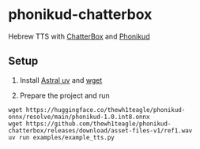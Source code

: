 # phonikud-chatterbox

Hebrew TTS with [ChatterBox](https://github.com/resemble-ai/chatterbox) and [Phonikud](https://phonikud.github.io)

## Setup

1. Install [Astral uv](https://docs.astral.sh/uv/getting-started/installation) and [wget](http://chat.com/?q=how+to+install+wget+on+each+platform+in+short+mention+winget)

2. Prepare the project and run

```console
wget https://huggingface.co/thewh1teagle/phonikud-onnx/resolve/main/phonikud-1.0.int8.onnx
wget https://github.com/thewh1teagle/phonikud-chatterbox/releases/download/asset-files-v1/ref1.wav
uv run examples/example_tts.py
```